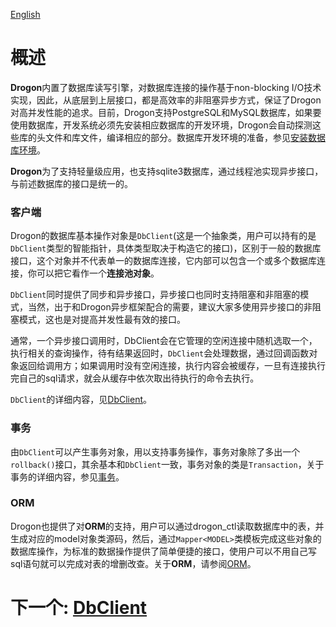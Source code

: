 [English](/ENG/ENG-08-0-Database-General)

# 概述

**Drogon**内置了数据库读写引擎，对数据库连接的操作基于non-blocking I/O技术实现，因此，从底层到上层接口，都是高效率的非阻塞异步方式，保证了Drogon对高并发性能的追求。目前，Drogon支持PostgreSQL和MySQL数据库，如果要使用数据库，开发系统必须先安装相应数据库的开发环境，Drogon会自动探测这些库的头文件和库文件，编译相应的部分。数据库开发环境的准备，参见[安装数据库环境](/CHN/CHN-02-安装#数据库环境)。

**Drogon**为了支持轻量级应用，也支持sqlite3数据库，通过线程池实现异步接口，与前述数据库的接口是统一的。

### 客户端

Drogon的数据库基本操作对象是`DbClient`(这是一个抽象类，用户可以持有的是`DbClient`类型的智能指针，具体类型取决于构造它的接口)，区别于一般的数据库接口，这个对象并不代表单一的数据库连接，它内部可以包含一个或多个数据库连接，你可以把它看作一个**连接池对象**。

`DbClient`同时提供了同步和异步接口，异步接口也同时支持阻塞和非阻塞的模式，当然，出于和Drogon异步框架配合的需要，建议大家多使用异步接口的非阻塞模式，这也是对提高并发性最有效的接口。

通常，一个异步接口调用时，DbClient会在它管理的空闲连接中随机选取一个，执行相关的查询操作，待有结果返回时，`DbClient`会处理数据，通过回调函数对象返回给调用方；如果调用时没有空闲连接，执行内容会被缓存，一旦有连接执行完自己的sql请求，就会从缓存中依次取出待执行的命令去执行。

`DbClient`的详细内容，见[DbClient](/CHN/CHN-08-1-数据库-DbClient)。

### 事务

由`DbClient`可以产生事务对象，用以支持事务操作，事务对象除了多出一个`rollback()`接口，其余基本和`DbClient`一致，事务对象的类是`Transaction`，关于事务的详细内容，参见[事务](/CHN/CHN-08-2-数据库-事务)。

### ORM

Drogon也提供了对**ORM**的支持，用户可以通过drogon_ctl读取数据库中的表，并生成对应的model对象类源码，然后，通过`Mapper<MODEL>`类模板完成这些对象的数据库操作，为标准的数据操作提供了简单便捷的接口，使用户可以不用自己写sql语句就可以完成对表的增删改查。关于**ORM**，请参阅[ORM](/CHN/CHN-08-3-数据库-ORM)。

# 下一个: [DbClient](/CHN/CHN-08-1-数据库-DbClient)
